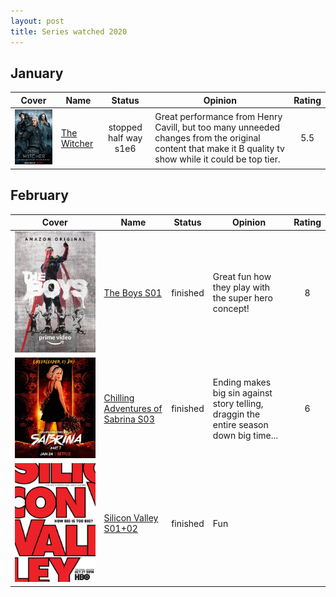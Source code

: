 ```yaml
---
layout: post
title: Series watched 2020
---
```


## January

| Cover                                      | Name                                                                   | Status                | Opinion                                                                                                                                                 | Rating |
| --                                         | --                                                                     | :--:                  | -------                                                                                                                                                 | :--:   |
| ![](/assets/images/series/the-witcher.jpg) | [The Witcher](https://www.imdb.com/title/tt5180504) | stopped half way s1e6 | Great performance from Henry Cavill, but too many unneeded changes from the original content that make it B quality tv show while it could be top tier. | 5.5    |

## February

| Cover                                         | Name                                                                       | Status   | Opinion                                                                                | Rating |
| --                                            | --                                                                         | :--:     | -------                                                                                | :--:   |
| ![](/assets/images/series/the-boys.jpg)       | [The Boys S01](https://www.imdb.com/title/tt1190634/)                      | finished | Great fun how they play with the super hero concept!                                   | 8      |
| ![](/assets/images/series/sabrina3.jpg)       | [Chilling Adventures of Sabrina S03](https://www.imdb.com/title/tt7569592) | finished | Ending makes big sin against story telling, draggin the entire season down big time... | 6      |
| ![](/assets/images/series/silicon-valley.jpg) | [Silicon Valley S01+02](https://www.imdb.com/title/tt2575988)              | finished | Fun                                                                                    | 
